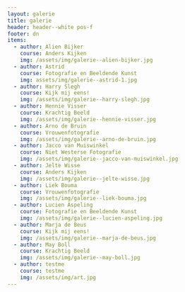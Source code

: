 ```yaml
---
layout: galerie
title: galerie
header: header--white pos-f
footer: dn
items:
  - author: Alien Bijker
    course: Anders Kijken
    img: /assets/img/galerie--alien-bijker.jpg
  - author: Astrid
    course: Fotografie en Beeldende Kunst
    img: assets/img/galerie--astrid-1.jpg
  - author: Harry Slegh
    course: Kijk mij eens!
    img: /assets/img/galerie--harry-slegh.jpg
  - author: Hennie Visser
    course: Krachtig Beeld
    img: /assets/img/galerie--hennie-visser.jpg
  - author: Arno de Bruin
    course: Vrouwenfotografie
    img: /assets/img/galerie--arno-de-bruin.jpg
  - author: Jacco van Muiswinkel
    course: Niet Westerse Fotografie
    img: /assets/img/galerie--jacco-van-muiswinkel.jpg
  - author: Jelte Wisse
    course: Anders Kijken
    img: /assets/img/galerie--jelte-wisse.jpg
  - author: Liek Bouma
    course: Vrouwenfotografie
    img: /assets/img/galerie--liek-bouma.jpg
  - author: Lucien Aspeling
    course: Fotografie en Beeldende Kunst
    img: /assets/img/galerie--lucien-aspeling.jpg
  - author: Marja de Beus
    course: Kijk mij eens!
    img: /assets/img/galerie--marja-de-beus.jpg
  - author: May Boll
    course: Krachtig Beeld
    img: /assets/img/galerie--may-boll.jpg
  - author: testme
    course: testme
    img: /assets/img/art.jpg
---
```


